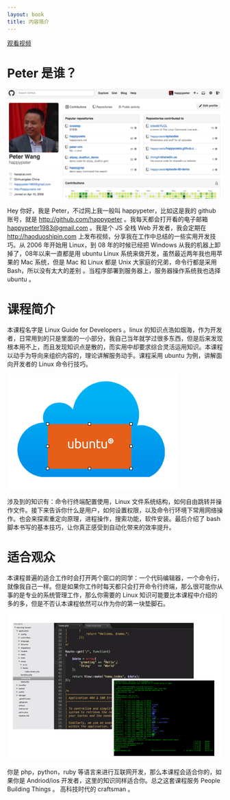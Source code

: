 ```yaml
---
layout: book
title: 内容简介
---
```


[观看视频](http://www.imooc.com/video/3524)

<!-- 3 min read -->

# Peter 是谁？

![](images/peter_github.png)

Hey 你好，我是 Peter，不过网上我一般叫 happypeter，比如这是我的 github 账号，就是 <http://github.com/happypeter> 。我每天都会打开看的电子邮箱 happypeter1983@gmail.com 。我是个 JS 全栈 Web 开发者，我会定期在 <http://haoduoshipin.com> 上发布视频，分享我在工作中总结的一些实用开发技巧。从 2006 年开始用 Linux，到 08 年的时候已经把 Windows 从我的机器上卸掉了，08年以来一直都是用 ubuntu Linux 系统来做开发，虽然最近两年我也用苹果的 Mac 系统，但是 Mac 和 Linux 都是 Unix 大家庭的兄弟，命令行都是采用 Bash，所以没有太大的差别 。当程序部署到服务器上，服务器操作系统我也选择 ubuntu 。

# 课程简介

本课程名字是 Linux Guide for Developers 。linux 的知识点浩如烟海，作为开发者，日常用到的只是里面的一小部分，我自己当年就学过很多东西，但是后来发现根本用不上，而且发现知识点是散的，而实用中却要求综合灵活运用知识。本课程以动手为导向来组织内容的，理论讲解服务动手。课程采用 ubuntu 为例，讲解面向开发者的 Linux 命令行技巧。

![](images/ubuntu_cloud.png)

涉及到的知识有：命令行终端配置使用，Linux 文件系统结构，如何自由跳转并操作文件。接下来告诉你什么是用户，如何设置权限，以及命令行环境下常用网络操作。也会来探索重定向原理，进程操作，搜索功能，软件安装。最后介绍了 bash 脚本书写的基本技巧，让你真正感受到自动化带来的效率提升。

# 适合观众

本课程普遍的适合工作时会打开两个窗口的同学：一个代码编辑器，一个命令行，就像我自己一样。但是如果你工作时每天都只会打开命令行终端，那么很可能你从事的是专业的系统管理工作，那么你需要的 Linux 知识可能要比本课程中介绍的多的多，但是不否认本课程依然可以作为你的第一块垫脚石。

![](images/two_window.png)

你是 php，python，ruby 等语言来进行互联网开发，那么本课程会适合你的，如果你是 Andriod/ios  开发者，这里的知识同样适合你。总之这套课程服务 People Building Things 。 高科技时代的 craftsman 。

